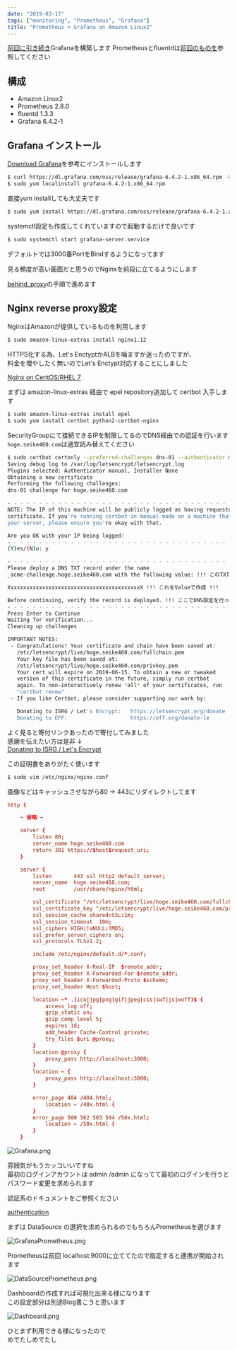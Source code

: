 ```yaml
---
date: "2019-03-17"
tags: ["monitoring", "Prometheus", "Grafana"]
title: "Prometheus + Grafana on Amazon Linux2"
---
```


[前回に引き続き](/2019/03/16/Prometheus/)Grafanaを構築します
Prometheusとfluentdは[前回のものを](/2019/03/16/Prometheus/)参照してください

## 構成

- Amazon Linux2
- Prometheus 2.8.0
- fluentd 1.3.3
- Grafana 6.4.2-1

## Grafana インストール

[Download Grafana](https://grafana.com/grafana/download?platform=linux)を参考にインストールします

```bash
$ curl https://dl.grafana.com/oss/release/grafana-6.4.2-1.x86_64.rpm -O
$ sudo yum localinstall grafana-6.4.2-1.x86_64.rpm
```

直接yum installしても大丈夫です

```bash
$ sudo yum install https://dl.grafana.com/oss/release/grafana-6.4.2-1.x86_64.rpm
```

systemctl設定も作成してくれていますので起動するだけで良いです

```bash
$ sudo systemctl start grafana-server.service
```

デフォルトでは3000番PortをBindするようになってます

見る頻度が高い画面だと思うのでNginxを前段に立てるようにします

[behind_proxy](http://docs.grafana.org/installation/behind_proxy/)の手順で進めます

## Nginx reverse proxy設定

NginxはAmazonが提供しているものを利用します
```bash
$ sudo amazon-linux-extras install nginx1.12
```

HTTPS化する為、Let's EnctyptかALBを噛ますか迷ったのですが、  
料金を増やしたく無いのでLet's Enctypt対応することにしました

[Nginx on CentOS/RHEL 7](https://certbot.eff.org/lets-encrypt/centosrhel7-nginx)

まずは amazon-linux-extras 経由で epel repository追加して certbot 入手します

```bash
$ sudo amazon-linux-extras install epel
$ sudo yum install certbot python2-certbot-nginx
```

SecurityGroupにて接続できるIPを制限してるのでDNS経由での認証を行います  
`hoge.seike460.com`は適宜読み替えてください

```bash
$ sudo certbot certonly --preferred-challenges dns-01 --authenticator manual --domain hoge.seike460.com
Saving debug log to /var/log/letsencrypt/letsencrypt.log
Plugins selected: Authenticator manual, Installer None
Obtaining a new certificate
Performing the following challenges:
dns-01 challenge for hoge.seike460.com

- - - - - - - - - - - - - - - - - - - - - - - - - - - - - - - - - - - - - - - -
NOTE: The IP of this machine will be publicly logged as having requested this
certificate. If you're running certbot in manual mode on a machine that is not
your server, please ensure you're okay with that.

Are you OK with your IP being logged?
- - - - - - - - - - - - - - - - - - - - - - - - - - - - - - - - - - - - - - - -
(Y)es/(N)o: y

- - - - - - - - - - - - - - - - - - - - - - - - - - - - - - - - - - - - - - - -
Please deploy a DNS TXT record under the name
_acme-challenge.hoge.seike460.com with the following value: !!! このTXTレコードを !!!

XxxxxxxxxxxxxxxxxxxxxxxxxxxxxxxxxxxxxxxxxxX !!! これをValueで作成 !!!

Before continuing, verify the record is deployed. !!! ここでDNS設定を行った後にEnter !!!
- - - - - - - - - - - - - - - - - - - - - - - - - - - - - - - - - - - - - - - -
Press Enter to Continue
Waiting for verification...
Cleaning up challenges

IMPORTANT NOTES:
 - Congratulations! Your certificate and chain have been saved at:
   /etc/letsencrypt/live/hoge.seike460.com/fullchain.pem
   Your key file has been saved at:
   /etc/letsencrypt/live/hoge.seike460.com/privkey.pem
   Your cert will expire on 2019-06-15. To obtain a new or tweaked
   version of this certificate in the future, simply run certbot
   again. To non-interactively renew *all* of your certificates, run
   "certbot renew"
 - If you like Certbot, please consider supporting our work by:

   Donating to ISRG / Let's Encrypt:   https://letsencrypt.org/donate
   Donating to EFF:                    https://eff.org/donate-le
```

よく見ると寄付リンクあったので寄付してみました  
感謝を伝えたい方は是非 ↓  
[Donating to ISRG / Let's Encrypt](https://letsencrypt.org/donate)

この証明書をありがたく使います

```bash
$ sudo vim /etc/nginx/nginx.conf
```

画像などはキャッシュさせながら80 -> 443にリダイレクトしてます

```vim:title=/etc/nginx/nginx.conf
http {

    ~ 省略 ~

    server {
        listen 80;
        server_name hoge.seike460.com
        return 301 https://$host$request_uri;
    }

    server {
        listen       443 ssl http2 default_server;
        server_name  hoge.seike460.com;
        root         /usr/share/nginx/html;

        ssl_certificate "/etc/letsencrypt/live/hoge.seike460.com/fullchain.pem";
        ssl_certificate_key "/etc/letsencrypt/live/hoge.seike460.com/privkey.pem";
        ssl_session_cache shared:SSL:1m;
        ssl_session_timeout  10m;
        ssl_ciphers HIGH:!aNULL:!MD5;
        ssl_prefer_server_ciphers on;
        ssl_protocols TLSv1.2;

        include /etc/nginx/default.d/*.conf;

        proxy_set_header X-Real-IP  $remote_addr;
        proxy_set_header X-Forwarded-For $remote_addr;
        proxy_set_header X-Forwarded-Proto $scheme;
        proxy_set_header Host $host;

        location ~* .(ico|jpg|png|gif|jpeg|css|swf|js|woff)$ {
            access_log off;
            gzip_static on;
            gzip_comp_level 5;
            expires 1d;
            add_header Cache-Control private;
            try_files $uri @proxy;
        }
        location @proxy {
            proxy_pass http://localhost:3000;
        }
        location ~ {
            proxy_pass http://localhost:3000;
        }

        error_page 404 /404.html;
            location = /40x.html {
        }
        error_page 500 502 503 504 /50x.html;
            location = /50x.html {
        }
    }
```

![Grafana.png](Grafana.png)

雰囲気がもうカッコいいですね  
最初のログインアカウントは admin /admin になってて最初のログインを行うと  
パスワード変更を求められます

認証系のドキュメントをご参照ください

[authentication](http://docs.grafana.org/tutorials/api_org_token_howto/#authentication)

まずは DataSource の選択を求められるのでもちろんPrometheusを選びます

![GrafanaPrometheus.png](GrafanaPrometheus.png)

Prometheusは前回 localhost:9000に立ててたので指定すると連携が開始されます

![DataSourcePrometheus.png](DataSourcePrometheus.png)

Dashboardの作成すれば可視化出来る様になります  
この設定部分は別途Blog書こうと思います

![Dashboard.png](Dashboard.png)

ひとまず利用できる様になったので  
めでたしめでたし

